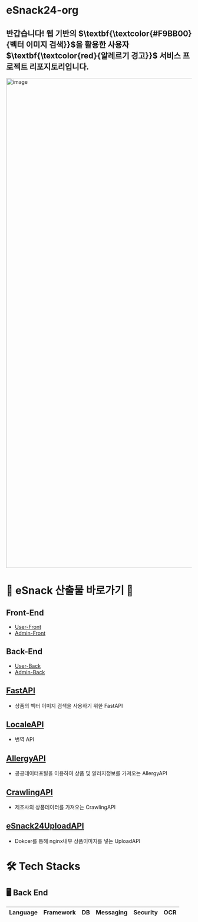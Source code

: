 
# eSnack24-org 
## 반갑습니다! 웹 기반의 $\textbf{\textcolor{#F9BB00}{벡터 이미지 검색}}$을 활용한 사용자 $\textbf{\textcolor{red}{알레르기 경고}}$ 서비스 프로젝트 리포지토리입니다.

<img width="1329" alt="image" src="https://github.com/user-attachments/assets/7f0992bc-8f81-480f-938d-8f0dcce89a05" />

# 🍪 eSnack 산출물 바로가기 🍪
## Front-End
- [User-Front](https://github.com/eSnack24/eSnack24.git)
- [Admin-Front](https://github.com/eSnack24/eSnack24Admin.git)
  
  
## Back-End
- [User-Back](https://github.com/eSnack24/eSnack24API.git)
- [Admin-Back](https://github.com/eSnack24/eSnack24AdminAPI.git)

## [FastAPI](https://github.com/eSnack24/FastAPI.git) 
- 상품의 벡터 이미지 검색을 사용하기 위한 FastAPI

## [LocaleAPI](https://github.com/eSnack24/LocaleAPI.git) 
- 번역 API

## [AllergyAPI](https://github.com/eSnack24/AllergyAPI.git) 
- 공공데이터포털을 이용하여 상품 및 알러지정보를 가져오는 AllergyAPI

## [CrawlingAPI](https://github.com/eSnack24/CrawlingAPI.git) 
- 제조사의 상품데이터를 가져오는 CrawlingAPI

## [eSnack24UploadAPI](https://github.com/eSnack24/eSnack24UploadAPI.git) 
- Dokcer를 통해 nginx내부 상품이미지를 넣는 UploadAPI
































































































































































































# 🛠 Tech Stacks
## 🖥 Back End
|Language|Framework|DB|Messaging|Security|OCR|
|-------|--------|---|----|-----|----|

